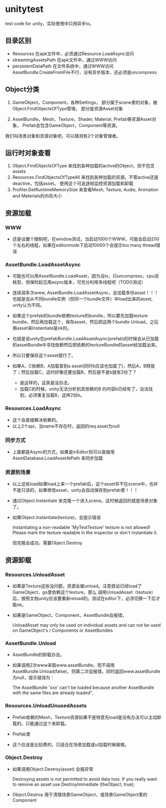 # unitytest
test code for unity，实际使用中只用异步io。


## 目录区别

* Resources
    在apk文件中，必须通过Resource.LoadAsync访问
* streamingAssetsPath
    在apk文件中，通过WWW访问
* persistentDataPath
   在文件系统中，通过WWW访问
   AssetBundle.CreateFromFile不行，没有异步版本，还必须是uncompress


## Object分类

1. GameObject，Component，各种Settings，
部分属于scene里的对象，被Object.FindObjectsOfType管理，
部分是资源Asset对象

2. AssetBundle，Mesh，Texture，Shader, Material, Prefab等资源Asset对象，
Prefab会包含GameObject，Component等资源。

我们叫场景对象和资源对象吧，可以猜测有2个对象管理者。


## 运行时对象查看

1. Object.FindObjectsOfType 来找到各种加载的active的Object，但不包含assets
2. Resources.FindObjectsOfTypeAll 来找到各种加载的资源。不管active还是deactive，包括asset。
使用这个可追逐帧监控资源加载和卸载
3. Profiler.GetRuntimeMemorySize 来查看Mesh, Texture, Audio, Animation and Materials的内存大小

## 资源加载

### WWW
* 还是设置个限制吧，在window测试，当启动1000个WWW，可能会启动200个左右的线程，如果在editormode下启动10000个会提示too many thread错误

### AssetBundle.LoadAssetAsync
* 可能也可以用AssetBundle.LoadAsset，因为没io，只uncompress，cpu消耗型，但保险起见用async版本，可充分利用多线程吧（TODO测试）
* 连续调多次www, AssetBundle.LoadAssetAsync，会加载多份asset！！！也就是说从不同bundle实例（但同一个bundle文件）中load出来的asset, unity认为不同。
* 如果这个prefab的bundle依赖texture的bundle，所以要先加载texture bundle，然后再加载这个，保存asset，然后把这两个bundle Unload，之后用asset来Instantiate是ok的。
* 也就是说unity在prefabBundle.LoadAssetAsync(prefab)的时候会从已加载的assetBundle中寻找依赖然后把依赖的textureBundle的asset给加载出来。
* 所以只要保存这个asset就行了。

* 如果A，C依赖B，A加载拿到a asset(同时b应该也加载了)，然后A，B释放了；然后加载C，这时好像还要加载B，然后是不是b就有2份了？ 

    * 是这样的，这真是没办法，
    * 加载C的时候，unity无法分析到其依赖的B 的内容b已经有了，没法找到，必须重复加载B，这样2份b。



### Resources.LoadAsync
* 这个会直接解决依赖的。
* 以上2个api，当name不存在时，返回的req.asset为null

### 同步方式
* 上面都是Async的方式，如果是inEditor则可以直接用AssetDatabase.LoadAssetAtPath 来同步加载

### 资源到场景
* 以上这些load如果load上来一个prefab后，这个asset并不在scene中，也并不是只读的，如果修改asset，unity会自动保存到prefab里！！！
* 通过Object.Instantiate 来克隆一个进入scene。这时候返回的就是场景对象了。
* 如果Object.Instantiate(texture)，会提示错误

    Instantiating a non-readable 'MyTestTexture' texture is not allowed! Please mark the texture readable in the inspector or don't instantiate it.

    但克隆会成功，需要Object.Destroy


## 资源卸载

### Resources.UnloadAsset

* 如果是Texture这些没问题，资源会被unload。注意假设已经load了GameObject，go里依赖这个texture，那么
调用UnloadAsset（texture）后，按照文档unity应该要重新reload的。测试在editor下，必须切换一下后才能ok。

* 如果是GameObject，Component，AssetBundle会报错，

    UnloadAsset may only be used on individual assets and can not be used on GameObject's / Components or AssetBundles


### AssetBundle.Unload

* AssetBundle的卸载办法。

* 如果调用2次www来取www.assetBundle，而不调用AssetBundle.Unload(false)，则第二次会报错，同时返回www.assetBundle为null，提示错误为：

    The AssetBundle 'xxx' can't be loaded because another AssetBundle with the same files are already loaded",

### Resources.UnloadUnusedAssets

* Prefab依赖的Mesh，Texture资源如果不是特意先load是没有办法可以主动卸载的。只能通过这个来卸载。

* Prefab里

* 这个应该是比较费的，只适合在场景加载或ui加载时候做做。

### Object.Destroy

* 如果调用Object.Destroy(asset) 会报异常

    Destroying assets is not permitted to avoid data loss.
    If you really want to remove an asset use DestroyImmediate (theObject, true);

* Object.Destroy 用于清理场景GameObject，或场景GameObject里的Component


